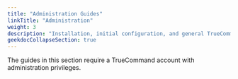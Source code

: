 ```yaml
---
title: "Administration Guides"
linkTitle: "Administration"
weight: 3
description: "Installation, initial configuration, and general TrueCommand administration guides"
geekdocCollapseSection: true
---
```


The guides in this section require a TrueCommand account with administration privileges.